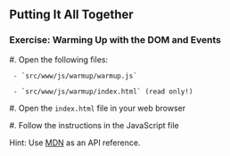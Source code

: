 ## Putting It All Together

### Exercise: Warming Up with the DOM and Events

  #. Open the following files:

     - `src/www/js/warmup/warmup.js`

     - `src/www/js/warmup/index.html` (read only!)

  #. Open the `index.html` file in your web browser

  #. Follow the instructions in the JavaScript file

Hint: Use [MDN](https://developer.mozilla.org/en-US/docs/Web/API/Node) as an API reference.
